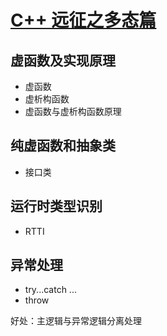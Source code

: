 # [C++ 远征之多态篇](https://www.imooc.com/learn/474)

## 虚函数及实现原理

- 虚函数
- 虚析构函数
- 虚函数与虚析构函数原理

## 纯虚函数和抽象类

- 接口类

## 运行时类型识别

- RTTI

## 异常处理

- try...catch ...
- throw

好处：主逻辑与异常逻辑分离处理